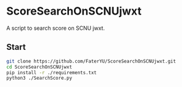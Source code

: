# ScoreSearchOnSCNUjwxt

A script to search score on SCNU jwxt.

## Start

```bash
git clone https://github.com/FaterYU/ScoreSearchOnSCNUjwxt.git
cd ScoreSearchOnSCNUjwxt
pip install -r ./requirements.txt
python3 ./SearchScore.py
```
